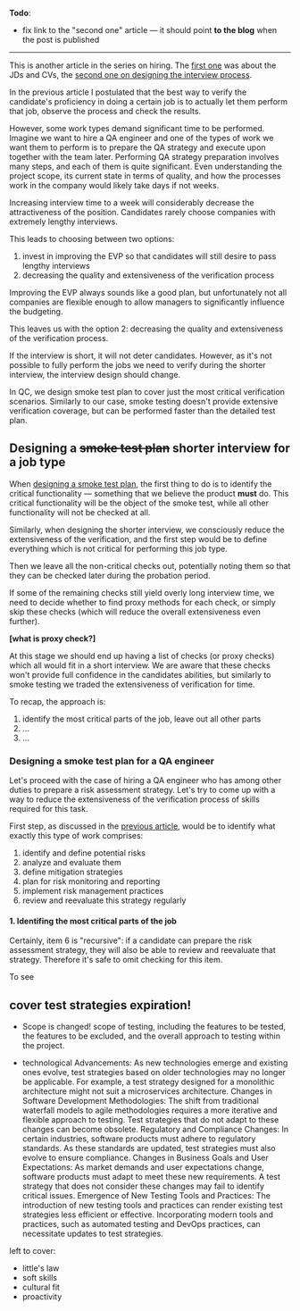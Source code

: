 **Todo**:
- fix link to the "second one" article — it should point **to the blog** when the post is published


---

This is another article in the series on hiring. The [first one](https://qase.io/blog/hiring-quality-cvs/) was about the JDs and CVs, the [second one on designing the interview process](https://sharovatov.github.io/e/2024-01-qa-interview.html).

In the previous article I postulated that the best way to verify the candidate's proficiency in doing a certain job is to actually let them perform that job, observe the process and check the results.

However, some work types demand significant time to be performed. Imagine we want to hire a QA engineer and one of the types of work we want them to perform is to prepare the QA strategy and execute upon together with the team later. Performing QA strategy preparation involves many steps, and each of them is quite significant. Even understanding the project scope, its current state in terms of quality, and how the processes work in the company would likely take days if not weeks.

Increasing interview time to a week will considerably decrease the attractiveness of the position. Candidates rarely choose companies with extremely lengthy interviews.

This leads to choosing between two options:
1. invest in improving the EVP so that candidates will still desire to pass lengthy interviews
2. decreasing the quality and extensiveness of the verification process

Improving the EVP always sounds like a good plan, but unfortunately not all companies are flexible enough to allow managers to significantly influence the budgeting.

This leaves us with the option 2: decreasing the quality and extensiveness of the verification process.

If the interview is short, it will not deter candidates. However, as it's not possible to fully perform the jobs we need to verify during the shorter interview, the interview design should change.

In QC, we design smoke test plan to cover just the most critical verification scenarios. Similarly to our case, smoke testing doesn't provide extensive verification coverage, but can be performed faster than the detailed test plan.

## Designing a ~~smoke test plan~~ shorter interview for a job type

When [designing a smoke test plan](https://qase.io/blog/smoke-testing/), the first thing to do is to identify the critical functionality — something that we believe the product **must** do. This critical functionality will be the object of the smoke test, while all other functionality will not be checked at all.

Similarly, when designing the shorter interview, we consciously reduce the extensiveness of the verification, and the first step would be to define everything which is not critical for performing this job type.

Then we leave all the non-critical checks out, potentially noting them so that they can be checked later during the probation period.

If some of the remaining checks still yield overly long interview time, we need to decide whether to find proxy methods for each check, or simply skip these checks (which will reduce the overall extensiveness even further).

**[what is proxy check?]**

At this stage we should end up having a list of checks (or proxy checks) which all would fit in a short interview. We are aware that these checks won't provide full confidence in the candidates abilities, but similarly to smoke testing we traded the extensiveness of verification for time.

To recap, the approach is:
1. identify the most critical parts of the job, leave out all other parts
2. ...
3. ...

### Designing a smoke test plan for a QA engineer

Let's proceed with the case of hiring a QA engineer who has among other duties to prepare a risk assessment strategy. Let's try to come up with a way to reduce the extensiveness of the verification process of skills required for this task.

First step, as discussed in the [previous article](), would be to identify what exactly this type of work comprises:

1. identify and define potential risks
2. analyze and evaluate them
3. define mitigation strategies
4. plan for risk monitoring and reporting
5. implement risk management practices
6. review and reevaluate this strategy regularly

#### 1. Identifing the most critical parts of the job

Certainly, item 6 is "recursive": if a candidate can prepare the risk assessment strategy, they will also be able to review and reevaluate that strategy. Therefore it's safe to omit checking for this item.




To see 




## cover test strategies expiration!

- Scope is changed!  scope of testing, including the features to be tested, the features to be excluded, and the overall approach to testing within the project.

- technological Advancements: As new technologies emerge and existing ones evolve, test strategies based on older technologies may no longer be applicable. For example, a test strategy designed for a monolithic architecture might not suit a microservices architecture.
Changes in Software Development Methodologies: The shift from traditional waterfall models to agile methodologies requires a more iterative and flexible approach to testing. Test strategies that do not adapt to these changes can become obsolete.
Regulatory and Compliance Changes: In certain industries, software products must adhere to regulatory standards. As these standards are updated, test strategies must also evolve to ensure compliance.
Changes in Business Goals and User Expectations: As market demands and user expectations change, software products must adapt to meet these new requirements. A test strategy that does not consider these changes may fail to identify critical issues.
Emergence of New Testing Tools and Practices: The introduction of new testing tools and practices can render existing test strategies less efficient or effective. Incorporating modern tools and practices, such as automated testing and DevOps practices, can necessitate updates to test strategies.

left to cover:

- little's law
- soft skills 
- cultural fit
- proactivity

